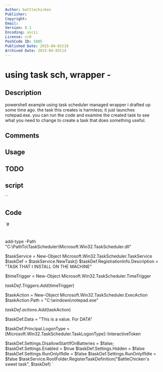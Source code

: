 ```yaml
---
Author: battlechicken
Publisher: 
Copyright: 
Email: 
Version: 0.1
Encoding: ascii
License: cc0
PoshCode ID: 5805
Published Date: 2015-04-01t18
Archived Date: 2015-04-03t14
---
```


# using task sch, wrapper - 

## Description

powershell example using task scheduler managed wrapper i drafted up some time ago.  the task this creates is harmless; it just launches notepad.exe.  you can run the code and examine the created task to see what you need to change to create a task that does something useful.

## Comments



## Usage



## TODO



## script

``

## Code

`#
 #
 #
 #
 add-type -Path "C:\PathTo\TaskScheduler\Microsoft.Win32.TaskScheduler.dll"
 
 $taskService = New-Object Microsoft.Win32.TaskScheduler.TaskService
 $taskDef = $taskService.NewTask()
 $taskDef.RegistrationInfo.Description = "TASK THAT I INSTALL ON THE MACHINE"
 
 
 $timeTrigger = New-Object Microsoft.Win32.TaskScheduler.TimeTrigger
 
 $taskDef.Triggers.Add($timeTrigger)
 
 $taskAction = New-Object Microsoft.Win32.TaskScheduler.ExecAction
 $taskAction.Path = "C:\windows\notepad.exe"
 
 $taskDef.actions.Add($taskAction)
 
 $taskDef.Data = "This is a value.  For DATA"
 
 $taskDef.Principal.LogonType = [Microsoft.Win32.TaskScheduler.TaskLogonType]::InteractiveToken
 
 $taskDef.Settings.DisallowStartIfOnBatteries = $false;
 $taskDef.Settings.Enabled = $true
 $taskDef.Settings.Hidden = $false
 $taskDef.Settings.RunOnlyIfIdle = $false
 $taskDef.Settings.RunOnlyIfIdle = $false
 $taskService.RootFolder.RegisterTaskDefinition("BattleChicken's sweet task", $taskDef)
`

